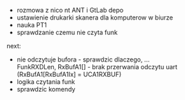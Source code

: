 - rozmowa z nico nt ANT i GtLab depo
- ustawienie drukarki skanera dla komputerow w biurze
- nauka PT1
- sprawdzanie czemu nie czyta funk


next:
- nie odczytuje bufora - sprawdzic dlaczego, ...   
    FunkRXDLen, RxBufA1[] - brak przerwania odczytu uart (RxBufA1[RxBufA1Ix] = UCA1RXBUF)
- logika czytania funk
- sprawdzic komendy